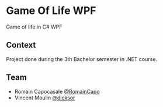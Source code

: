 # Game Of Life WPF

Game of life in C# WPF

## Context

Project done during the 3th Bachelor semester in .NET course.

## Team

* Romain Capocasale [@RomainCapo](https://github.com/RomainCapo)
* Vincent Moulin [@dicksor](https://github.com/dicksor)
